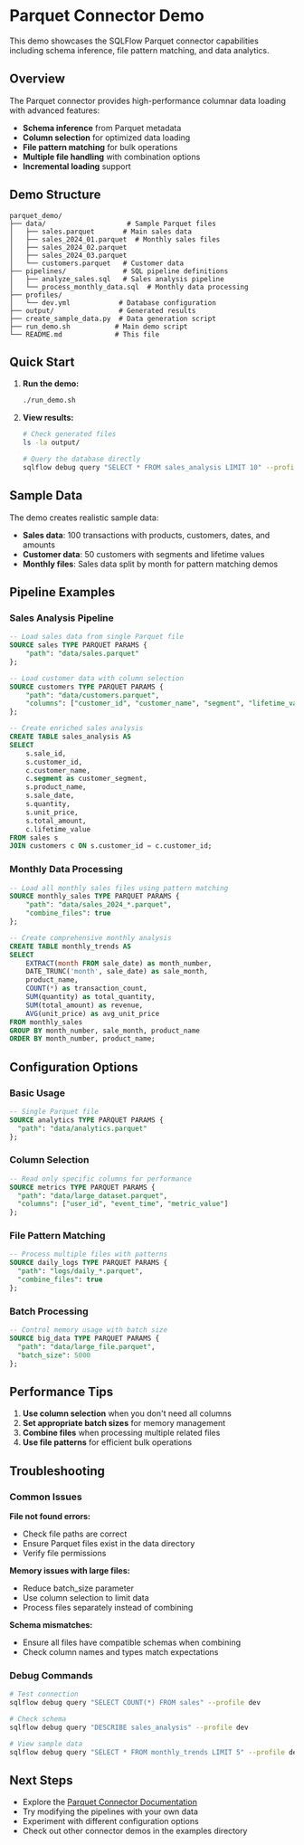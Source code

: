 # Parquet Connector Demo

This demo showcases the SQLFlow Parquet connector capabilities including schema inference, file pattern matching, and data analytics.

## Overview

The Parquet connector provides high-performance columnar data loading with advanced features:

- **Schema inference** from Parquet metadata
- **Column selection** for optimized data loading  
- **File pattern matching** for bulk operations
- **Multiple file handling** with combination options
- **Incremental loading** support

## Demo Structure

```
parquet_demo/
├── data/                    # Sample Parquet files
│   ├── sales.parquet       # Main sales data
│   ├── sales_2024_01.parquet  # Monthly sales files
│   ├── sales_2024_02.parquet
│   ├── sales_2024_03.parquet
│   └── customers.parquet   # Customer data
├── pipelines/              # SQL pipeline definitions
│   ├── analyze_sales.sql   # Sales analysis pipeline
│   └── process_monthly_data.sql  # Monthly data processing
├── profiles/
│   └── dev.yml            # Database configuration
├── output/                # Generated results
├── create_sample_data.py  # Data generation script
├── run_demo.sh           # Main demo script
└── README.md             # This file
```

## Quick Start

1. **Run the demo:**
   ```bash
   ./run_demo.sh
   ```

2. **View results:**
   ```bash
   # Check generated files
   ls -la output/
   
   # Query the database directly
   sqlflow debug query "SELECT * FROM sales_analysis LIMIT 10" --profile dev
   ```

## Sample Data

The demo creates realistic sample data:

- **Sales data**: 100 transactions with products, customers, dates, and amounts
- **Customer data**: 50 customers with segments and lifetime values
- **Monthly files**: Sales data split by month for pattern matching demos

## Pipeline Examples

### Sales Analysis Pipeline

```sql
-- Load sales data from single Parquet file
SOURCE sales TYPE PARQUET PARAMS {
    "path": "data/sales.parquet"
};

-- Load customer data with column selection
SOURCE customers TYPE PARQUET PARAMS {
    "path": "data/customers.parquet",
    "columns": ["customer_id", "customer_name", "segment", "lifetime_value"]
};

-- Create enriched sales analysis
CREATE TABLE sales_analysis AS
SELECT 
    s.sale_id,
    s.customer_id,
    c.customer_name,
    c.segment as customer_segment,
    s.product_name,
    s.sale_date,
    s.quantity,
    s.unit_price,
    s.total_amount,
    c.lifetime_value
FROM sales s
JOIN customers c ON s.customer_id = c.customer_id;
```

### Monthly Data Processing

```sql
-- Load all monthly sales files using pattern matching
SOURCE monthly_sales TYPE PARQUET PARAMS {
    "path": "data/sales_2024_*.parquet",
    "combine_files": true
};

-- Create comprehensive monthly analysis
CREATE TABLE monthly_trends AS
SELECT 
    EXTRACT(month FROM sale_date) as month_number,
    DATE_TRUNC('month', sale_date) as sale_month,
    product_name,
    COUNT(*) as transaction_count,
    SUM(quantity) as total_quantity,
    SUM(total_amount) as revenue,
    AVG(unit_price) as avg_unit_price
FROM monthly_sales
GROUP BY month_number, sale_month, product_name
ORDER BY month_number, product_name;
```

## Configuration Options

### Basic Usage

```sql
-- Single Parquet file
SOURCE analytics TYPE PARQUET PARAMS {
  "path": "data/analytics.parquet"
};
```

### Column Selection

```sql
-- Read only specific columns for performance
SOURCE metrics TYPE PARQUET PARAMS {
  "path": "data/large_dataset.parquet",
  "columns": ["user_id", "event_time", "metric_value"]
};
```

### File Pattern Matching

```sql
-- Process multiple files with patterns
SOURCE daily_logs TYPE PARQUET PARAMS {
  "path": "logs/daily_*.parquet",
  "combine_files": true
};
```

### Batch Processing

```sql
-- Control memory usage with batch size
SOURCE big_data TYPE PARQUET PARAMS {
  "path": "data/large_file.parquet",
  "batch_size": 5000
};
```

## Performance Tips

1. **Use column selection** when you don't need all columns
2. **Set appropriate batch sizes** for memory management
3. **Combine files** when processing multiple related files
4. **Use file patterns** for efficient bulk operations

## Troubleshooting

### Common Issues

**File not found errors:**
- Check file paths are correct
- Ensure Parquet files exist in the data directory
- Verify file permissions

**Memory issues with large files:**
- Reduce batch_size parameter
- Use column selection to limit data
- Process files separately instead of combining

**Schema mismatches:**
- Ensure all files have compatible schemas when combining
- Check column names and types match expectations

### Debug Commands

```bash
# Test connection
sqlflow debug query "SELECT COUNT(*) FROM sales" --profile dev

# Check schema
sqlflow debug query "DESCRIBE sales_analysis" --profile dev

# View sample data
sqlflow debug query "SELECT * FROM monthly_trends LIMIT 5" --profile dev
```

## Next Steps

- Explore the [Parquet Connector Documentation](../../sqlflow/connectors/parquet/README.md)
- Try modifying the pipelines with your own data
- Experiment with different configuration options
- Check out other connector demos in the examples directory 